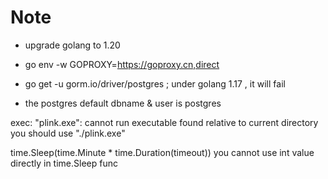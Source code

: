 
# Note

- upgrade golang to 1.20
- go env -w GOPROXY=https://goproxy.cn,direct
- go get  -u gorm.io/driver/postgres ; under golang 1.17 , it will fail


- the postgres default dbname & user is postgres

exec: "plink.exe": cannot run executable found relative to current directory
you should use "./plink.exe" 

time.Sleep(time.Minute * time.Duration(timeout))
you cannot use int value directly in time.Sleep func


